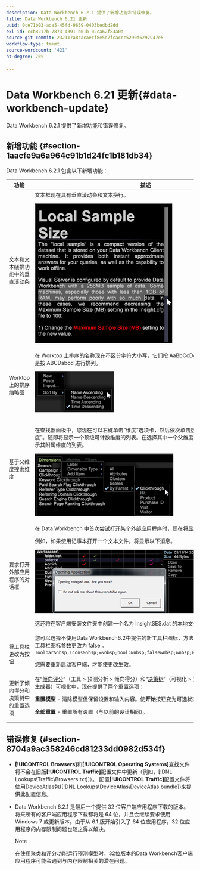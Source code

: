 ```yaml
---
description: Data Workbench 6.2.1 提供了新增功能和错误修复。
title: Data Workbench 6.21 更新
uuid: 0ce71b03-ada5-45fd-9659-0403bedbd2dd
exl-id: ccb8217b-7873-4391-b01b-02ca62f83a0a
source-git-commit: 232117a8cacaecf8e5d7fcaccc5290d6297947e5
workflow-type: tm+mt
source-wordcount: '421'
ht-degree: 76%

---
```


# Data Workbench 6.21 更新{#data-workbench-update}

Data Workbench 6.2.1 提供了新增功能和错误修复。

## 新增功能 {#section-1aacfe9a6a964c91b1d24fc1b181db34}

Data Workbench 6.2.1 包含以下新增功能：

<table id="table_E28A6D31E7D941F7A0C2048F0F0F7838"> 
 <thead> 
  <tr> 
   <th colname="col1" class="entry"> 功能 </th> 
   <th colname="col2" class="entry"> 描述 </th> 
  </tr> 
 </thead>
 <tbody> 
  <tr> 
   <td colname="col1"> 文本和文本绕排功能中的垂直滚动条 </td> 
   <td colname="col2"> 文本框现在具有垂直滚动条和文本换行。 <p> <img placement="break" id="image_73F372819A2D4FB292402AC13E5196B9" src="assets/scroll_bar.png" /> </p> </td> 
  </tr> 
  <tr> 
   <td colname="col1"> Worktop 上的排序缩略图 </td> 
   <td colname="col2"> 在 Worktop 上排序的名称现在不区分字符大小写，它们按 AaBbCcDd 字母顺序进行排列，而不是按 ABCDabcd 进行排列。 <p> <img placement="break" id="image_DD98A3BEC0EC44EB82D877238F02F588" src="assets/sort_by_621.png" /> </p> </td> 
  </tr> 
  <tr> 
   <td colname="col1"> 基于父维度搜索维度 </td> 
   <td colname="col2"> <p>在查找器面板中，您现在可以右键单击“维度”选项卡，然后依次单击选择“维度类型”&gt;“按父维度”。随即将显示一个顶级可计数维度的列表。在选择其中一个父维度之后，将会在搜索结果中显示其附属维度的列表。 </p> <img placement="break" id="image_9C74DDC5FC0448F5A039B97CE7DAD420" src="assets/dim_parent_621.png" /> </td> 
  </tr> 
  <tr> 
   <td colname="col1"> 要求打开外部应用程序的对话框 </td> 
   <td colname="col2"> <p>在 Data Workbench 中首次尝试打开某个外部应用程序时，现在将显示一个对话框。 </p> <p>例如，如果使用记事本打开一个文本文件，将显示以下消息。 </p> <img placement="break" id="image_B4F2EB65B8ED4A5F97BF627E41F6E3E8" src="assets/open_exe_621.png" /> <p>这还将在客户端安装文件夹中创建一个名为 <span class="filepath">InsightSES.dat</span> 的本地文件。 </p> </td> 
  </tr> 
  <tr> 
   <td colname="col1"> 将工具栏更改为按钮 </td> 
   <td colname="col2"> 您可以选择不使用Data Workbench6.2中提供的新工具栏图标，方法是将<span class="filepath"> insight.cfg </span>文件中的<span class="filepath">工具栏图标</span>参数更改为<span class="filepath"> false </span>。 <code> Toolbar&amp;nbsp;Icons&amp;nbsp;=&amp;nbsp;bool:&amp;nbsp;false&amp;nbsp;&amp;nbsp;&amp;nbsp;&amp;nbsp;&amp;nbsp;&amp;nbsp; </code> <p>您需要重新启动客户端，才能使更改生效。 </p> </td> 
  </tr> 
  <tr> 
   <td colname="col1"> 更新了倾向得分和决策树中的重置选项 </td> 
   <td colname="col2"> 在“<a href="https://experienceleague.adobe.com/docs/data-workbench/using/client/analysis-visualizations/visitor-propensity/c-visitor-propensity.html" format="http" scope="external">倾向评分</a>”（<span class="filepath">工具 &gt; 预测分析 &gt; 倾向得分</span>）和“<a href="https://experienceleague.adobe.com/docs/data-workbench/using/client/analysis-visualizations/decision-trees/c-decision-trees.html" format="http" scope="external">决策树</a>”（<span class="filepath">可视化 &gt; 预测分析 &gt; 分类 &gt; 决策树生成器</span>）可视化中，现在提供了两个重置选项： <p><b>重置模型</b> - 清除模型但保留设置和输入内容。使<b>开始</b>按钮变为可选状态。 </p> <p><b>全部重置</b> - 重置所有设置（与以前的设计相同）。 </p> </td> 
  </tr> 
 </tbody> 
</table>

## 错误修复 {#section-8704a9ac358246cd81233dd0982d534f}

* **[!UICONTROL Browsers]**&#x200B;和&#x200B;**[!UICONTROL Operating Systems]**&#x200B;查找文件将不会在旧版&#x200B;**[!UICONTROL Traffic]**&#x200B;配置文件中更新（例如，[!DNL Lookups\Traffic\Browsers.txt)]）。 配置&#x200B;**[!UICONTROL Traffic]**&#x200B;配置文件将使用DeviceAtlas包([!DNL Lookups\DeviceAtlas\DeviceAtlas.bundle])来提供此配置信息。
* Data Workbench 6.2.1 是最后一个提供 32 位客户端应用程序下载的版本。将来所有的客户端应用程序下载都将是 64 位，并且会继续要求使用 Windows 7 或更新版本。由于从 6.1 版开始引入了 64 位应用程序，32 位应用程序的内存限制问题也随之得以解决。

   >[!NOTE]
   >
   >在使用聚类和评分功能运行预测模型时，32位版本的Data Workbench客户端应用程序可能会遇到与内存限制相关的潜在问题。

